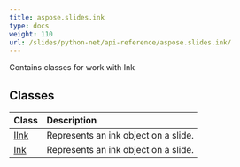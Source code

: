 ```yaml
---
title: aspose.slides.ink
type: docs
weight: 110
url: /slides/python-net/api-reference/aspose.slides.ink/
---
```



Contains classes for work with Ink

## **Classes**
|**Class**|**Description**|
| :- | :- |
|[IInk](/slides/python-net/api-reference/aspose.slides.ink/iink/)|Represents an ink object on a slide.|
|[Ink](/slides/python-net/api-reference/aspose.slides.ink/ink/)|Represents an ink object on a slide.|
